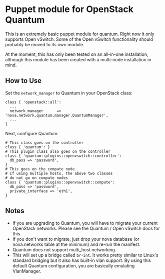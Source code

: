 Puppet module for OpenStack Quantum
===================================

This is an extremely basic puppet module for quantum. Right now it only supports Open vSwitch. Some of the Open vSwitch functionality should probably be moved to its own module. 

At the moment, this has only been tested on an all-in-one installation, although this module has been created with a multi-node installation in mind.

How to Use
----------
Set the `network_manager` to Quantum in your OpenStack class:

```puppet
class { 'openstack::all':
  ...
  network_manager      => 'nova.network.quantum.manager.QuantumManager',
  ...
}
```

Next, configure Quantum:

```puppet
# This class goes on the controller
class { 'quantum': }
# This plugin class also goes on the controller
class { 'quantum::plugins::openvswitch::controller': 
  db_pass => 'password',
}
# This goes on the compute node
# If using multiple hosts, the above two classes
# do not go on compute nodes
class { 'quantum::plugins::openvswitch::compute':
  db_pass => 'password',
  private_interface => 'eth1',
}
```

Notes
-----
* If you are upgrading to Quantum, you will have to migrate your current OpenStack networks. Please see the Quantum / Open vSwitch docs for this.
* If you don't want to migrate, just drop your nova database (or nova.networks table at the minimum) and re-run the manifest.
* Quantum does not support multi_host networking.
* This will set up a bridge called `br-int`. It works pretty similar to Linux's standard bridging but it also has built-in vlan support. By using this default Quantum configuration, you are basically emulating VlanManager.
